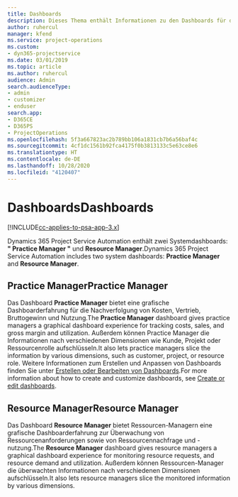 ```yaml
---
title: Dashboards
description: Dieses Thema enthält Informationen zu den Dashboards für die Berichterstellung, die in Dynamics 365 Project Service Automation enthalten sind.
author: ruhercul
manager: kfend
ms.service: project-operations
ms.custom:
- dyn365-projectservice
ms.date: 03/01/2019
ms.topic: article
ms.author: ruhercul
audience: Admin
search.audienceType:
- admin
- customizer
- enduser
search.app:
- D365CE
- D365PS
- ProjectOperations
ms.openlocfilehash: 5f3a667823ac2b789bb106a1831cb7b6a56baf4c
ms.sourcegitcommit: 4cf1dc1561b92fca4175f0b3813133c5e63ce8e6
ms.translationtype: HT
ms.contentlocale: de-DE
ms.lasthandoff: 10/28/2020
ms.locfileid: "4120407"
---
```

# <a name="dashboards"></a><span data-ttu-id="89be0-103">Dashboards</span><span class="sxs-lookup"><span data-stu-id="89be0-103">Dashboards</span></span>

[!INCLUDE[cc-applies-to-psa-app-3.x](../includes/cc-applies-to-psa-app-3x.md)]

<span data-ttu-id="89be0-104">Dynamics 365 Project Service Automation enthält zwei Systemdashboards: **" Practice Manager "** und **Resource Manager**.</span><span class="sxs-lookup"><span data-stu-id="89be0-104">Dynamics 365 Project Service Automation includes two system dashboards: **Practice Manager** and **Resource Manager**.</span></span>

## <a name="practice-manager"></a><span data-ttu-id="89be0-105">Practice Manager</span><span class="sxs-lookup"><span data-stu-id="89be0-105">Practice Manager</span></span> 

<span data-ttu-id="89be0-106">Das Dashboard **Practice Manager** bietet eine grafische Dashboarderfahrung für die Nachverfolgung von Kosten, Vertrieb, Bruttogewinn und Nutzung.</span><span class="sxs-lookup"><span data-stu-id="89be0-106">The **Practice Manager** dashboard gives practice managers a graphical dashboard experience for tracking costs, sales, and gross margin and utilization.</span></span> <span data-ttu-id="89be0-107">Außerdem können Practice Manager die Informationen nach verschiedenen Dimensionen wie Kunde, Projekt oder Ressourcenrolle aufschlüsseln.</span><span class="sxs-lookup"><span data-stu-id="89be0-107">It also lets practice managers slice the information by various dimensions, such as customer, project, or resource role.</span></span> <span data-ttu-id="89be0-108">Weitere Informationen zum Erstellen und Anpassen von Dashboards finden Sie unter [Erstellen oder Bearbeiten von Dashboards](https://docs.microsoft.com/dynamics365/customerengagement/on-premises/customize/create-edit-dashboards).</span><span class="sxs-lookup"><span data-stu-id="89be0-108">For more information about how to create and customize dashboards, see [Create or edit dashboards](https://docs.microsoft.com/dynamics365/customerengagement/on-premises/customize/create-edit-dashboards).</span></span>

## <a name="resource-manager"></a><span data-ttu-id="89be0-109">Resource Manager</span><span class="sxs-lookup"><span data-stu-id="89be0-109">Resource Manager</span></span> 

<span data-ttu-id="89be0-110">Das Dashboard **Resource Manager** bietet Ressourcen-Managern eine grafische Dashboarderfahrung zur Überwachung von Ressourcenanforderungen sowie von Ressourcennachfrage und -nutzung.</span><span class="sxs-lookup"><span data-stu-id="89be0-110">The **Resource Manager** dashboard gives resource managers a graphical dashboard experience for monitoring resource requests, and resource demand and utilization.</span></span> <span data-ttu-id="89be0-111">Außerdem können Ressourcen-Manager die überwachten Informationen nach verschiedenen Dimensionen aufschlüsseln.</span><span class="sxs-lookup"><span data-stu-id="89be0-111">It also lets resource managers slice the monitored information by various dimensions.</span></span>
